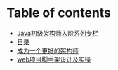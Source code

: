 # Table of contents

* [Java初级架构师入阶系列专栏](README.md)
* [目录](index.md)
* [成为一个更好的架构师](cheng-wei-yi-ge-geng-hao-de-jia-gou-shi.md)
* [web项目脚手架设计及实操](web-xiang-mu-jiao-shou-jia-she-ji-ji-shi-cao.md)

